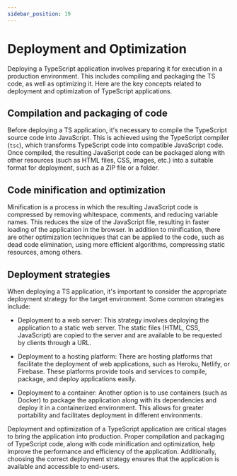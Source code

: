 ```yaml
---
sidebar_position: 19
---
```


# Deployment and Optimization

Deploying a TypeScript application involves preparing it for execution in a production environment. This includes compiling and packaging the TS code, as well as optimizing it. Here are the key concepts related to deployment and optimization of TypeScript applications.

## Compilation and packaging of code
Before deploying a TS application, it's necessary to compile the TypeScript source code into JavaScript. This is achieved using the TypeScript compiler (`tsc`), which transforms TypeScript code into compatible JavaScript code. Once compiled, the resulting JavaScript code can be packaged along with other resources (such as HTML files, CSS, images, etc.) into a suitable format for deployment, such as a ZIP file or a folder.

## Code minification and optimization
Minification is a process in which the resulting JavaScript code is compressed by removing whitespace, comments, and reducing variable names. This reduces the size of the JavaScript file, resulting in faster loading of the application in the browser. In addition to minification, there are other optimization techniques that can be applied to the code, such as dead code elimination, using more efficient algorithms, compressing static resources, among others.

## Deployment strategies
When deploying a TS application, it's important to consider the appropriate deployment strategy for the target environment. Some common strategies include:

  - Deployment to a web server: This strategy involves deploying the application to a static web server. The static files (HTML, CSS, JavaScript) are copied to the server and are available to be requested by clients through a URL.

  - Deployment to a hosting platform: There are hosting platforms that facilitate the deployment of web applications, such as Heroku, Netlify, or Firebase. These platforms provide tools and services to compile, package, and deploy applications easily.

  - Deployment to a container: Another option is to use containers (such as Docker) to package the application along with its dependencies and deploy it in a containerized environment. This allows for greater portability and facilitates deployment in different environments.

Deployment and optimization of a TypeScript application are critical stages to bring the application into production. Proper compilation and packaging of TypeScript code, along with code minification and optimization, help improve the performance and efficiency of the application. Additionally, choosing the correct deployment strategy ensures that the application is available and accessible to end-users.
